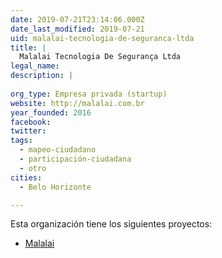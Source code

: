 ```yaml
---
date: 2019-07-21T23:14:06.000Z
date_last_modified: 2019-07-21
uid: malalai-tecnologia-de-seguranca-ltda
title: |
  Malalai Tecnologia De Segurança Ltda
legal_name: 
description: |
  
org_type: Empresa privada (startup)
website: http://malalai.com.br
year_founded: 2016
facebook: 
twitter: 
tags:
  - mapeo-ciudadano
  - participación-ciudadana
  - otro
cities: 
  - Belo Horizonte

---
```


Esta organización tiene los siguientes proyectos:

- [Malalai](/proyectos/malalai)
